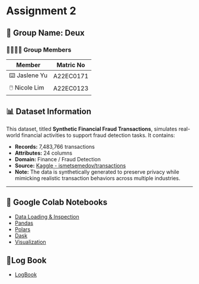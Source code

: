 # Assignment 2

## 👥 Group Name: **Deux**

### 💃🏼💃🏿 Group Members
| Member |Matric No |
|--------|-----------|
| ⌨️ Jaslene Yu | A22EC0171 |
| 🖱️ Nicole Lim | A22EC0123 |


## 📊 Dataset Information

This dataset, titled **Synthetic Financial Fraud Transactions**, simulates real-world financial activities to support fraud detection tasks. It contains:

- **Records:** 7,483,766 transactions  
- **Attributes:** 24 columns  
- **Domain:** Finance / Fraud Detection  
- **Source:** [Kaggle - ismetsemedov/transactions](https://www.kaggle.com/datasets/ismetsemedov/transactions)  
- **Note:** The data is synthetically generated to preserve privacy while mimicking realistic transaction behaviors across multiple industries.

---

## 🔗 Google Colab Notebooks

- [Data Loading & Inspection](https://colab.research.google.com/drive/1umw5c2AHIT4isP9yjFZYO7M3brPkVmFq#scrollTo=uzf6Sgg1yFxC)
- [Pandas](https://colab.research.google.com/drive/1F6HO2tsfqPxt6Infb8P62PWGDdFBj9uP?usp=drive_link)
- [Polars](https://colab.research.google.com/drive/1OI4LOUIh6b1Dg-9CK7wrfC-zuG9vakpd?usp=sharing)
- [Dask](https://colab.research.google.com/drive/1VbXF99l1FKJy2zV5tG9E3NYBjTxx7Jws#scrollTo=BAVgDtT1Kpfm)
- [Visualization](https://colab.research.google.com/drive/1WPv2IGLrbQRBZm8ooBz0ZRzr7e5BjQte?usp=sharing)

## 📃Log Book
- [LogBook](https://docs.google.com/spreadsheets/d/121_WVqDgm7My9mnIwD76hoyrdXapHz4TF0KxaMjAlQs/edit?usp=sharing)
